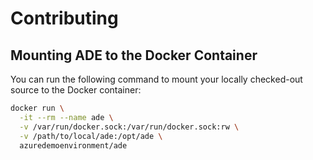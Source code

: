 # Contributing

## Mounting ADE to the Docker Container

You can run the following command to mount your locally checked-out source to
the Docker container:

```sh
docker run \
  -it --rm --name ade \
  -v /var/run/docker.sock:/var/run/docker.sock:rw \
  -v /path/to/local/ade:/opt/ade \
  azuredemoenvironment/ade
```